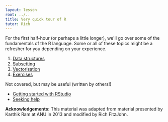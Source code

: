 ```yaml
---
layout: lesson
root: ../..
title: Very quick tour of R
tutor: Rich
---
```


For the first half-hour (or perhaps a little longer), we'll go over some of the fundamentals of the R language. Some or all of these topics might be a refresher for you depending on your experience.

1. [Data structures](data-structures.html)
2. [Subsetting](subsetting.html)
3. [Vectorisation](vectorisation.html)
4. [Exercises](exercises.html)

Not covered, but may be useful (written by others!)

* [Getting started with RStudio](rstudio-basics.html)
* [Seeking help](seeking-help.html)


**Acknowledgements:** This material was adapted from material presented by Karthik Ram at ANU in 2013 and modified by Rich FitzJohn.
